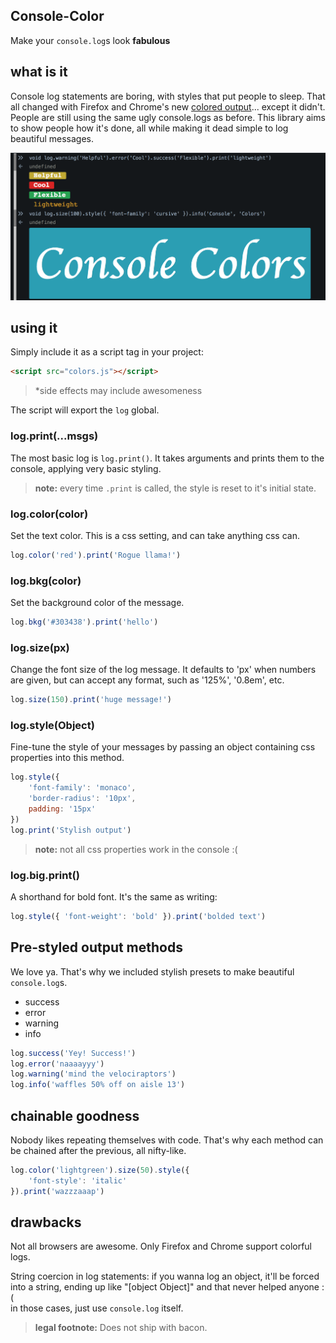 Console-Color
---------------
Make your `console.log`s look **fabulous**

## what is it
Console log statements are boring, with styles that put people to sleep. That all changed with Firefox and Chrome's new [colored output](http://stackoverflow.com/questions/7505623/colors-in-javascript-console#answer-13017382)... except it didn't. People are still using the same ugly console.logs as before. This library aims to show people how it's done, all while making it dead simple to log beautiful messages.

![Console demo](demo.png)

## using it
Simply include it as a script tag in your project:
```html
<script src="colors.js"></script>
```
> &ast;side effects may include awesomeness

The script will export the `log` global.

### log.print(...msgs)
The most basic log is `log.print()`. It takes arguments and prints them to the console, applying very basic styling.

> **note:** every time `.print` is called, the style is reset to it's initial state.

### log.color(color)
Set the text color. This is a css setting, and can take anything css can.

```javascript
log.color('red').print('Rogue llama!')
```

### log.bkg(color)
Set the background color of the message.

```javascript
log.bkg('#303438').print('hello')
```

### log.size(px)
Change the font size of the log message. It defaults to 'px' when
numbers are given, but can accept any format, such as '125%', '0.8em', etc.

```javascript
log.size(150).print('huge message!')
```

### log.style(Object)
Fine-tune the style of your messages by passing an object
containing css properties into this method.

```javascript
log.style({
	'font-family': 'monaco',
	'border-radius': '10px',
	padding: '15px'
})
log.print('Stylish output')
```

> **note:** not all css properties work in the console :(

### log.big.print()
A shorthand for bold font. It's the same as writing:
```javascript
log.style({ 'font-weight': 'bold' }).print('bolded text')
```

## Pre-styled output methods
We love ya. That's why we included stylish presets to
make beautiful `console.log`s.

- success
- error
- warning
- info

```javascript
log.success('Yey! Success!')
log.error('naaaayyy')
log.warning('mind the velociraptors')
log.info('waffles 50% off on aisle 13')
```

## chainable goodness
Nobody likes repeating themselves with code. That's why each method can be chained after the previous, all nifty-like.

```javascript
log.color('lightgreen').size(50).style({
	'font-style': 'italic'
}).print('wazzzaaap')
```

## drawbacks
Not all browsers are awesome. Only Firefox and Chrome support colorful logs.

String coercion in log statements: if you wanna log an object, it'll be forced into a string, ending up like "[object Object]" and that never helped anyone :(
<br> in those cases, just use `console.log` itself.

> **legal footnote:** Does not ship with bacon.
